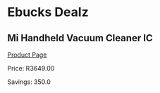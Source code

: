 
# Ebucks Dealz
## Mi Handheld Vacuum Cleaner IC
[Product Page](https://www.ebucks.com/web/shop/productSelected.do?prodId=1149451318&catId=844502363)

Price: R3649.00

Savings: 350.0


	